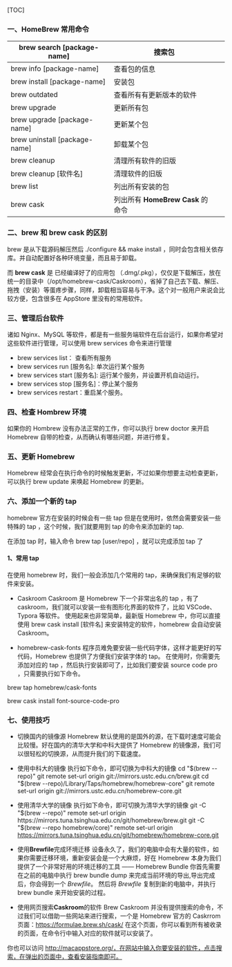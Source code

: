 [TOC]



### 一、HomeBrew 常用命令

| brew search [package-name]    | 搜索包                            |      |
| ----------------------------- | --------------------------------- | ---- |
| brew info [package-name]      | 查看包的信息                      |      |
| brew install [package-name]   | 安装包                            |      |
| brew outdated                 | 查看所有有更新版本的软件          |      |
| brew upgrade                  | 更新所有包                        |      |
| brew upgrade [package-name]   | 更新某个包                        |      |
| brew uninstall [package-name] | 卸载某个包                        |      |
| brew cleanup                  | 清理所有软件的旧版                |      |
| brew cleanup [软件名]         | 清理软件的旧版                    |      |
| brew list                     | 列出所有安装的包                  |      |
| brew cask                     | 列出所有 **HomeBrew Cask** 的命令 |      |



### 二、brew 和 brew cask 的区别
brew 是从下载源码解压然后 ./configure && make install ，同时会包含相关依存库。并自动配置好各种环境变量，而且易于卸载。

而 **brew cask** 是 已经编译好了的应用包 （.dmg/.pkg），仅仅是下载解压，放在统一的目录中（/opt/homebrew-cask/Caskroom），省掉了自己去下载、解压、拖拽（安装）等蛋疼步骤，同样，卸载相当容易与干净。这个对一般用户来说会比较方便，包含很多在 AppStore 里没有的常用软件。

### 三、管理后台软件
诸如 Nginx、MySQL 等软件，都是有一些服务端软件在后台运行，如果你希望对这些软件进行管理，可以使用 brew services 命令来进行管理

- brew     services list： 查看所有服务
- brew     services run [服务名]: 单次运行某个服务
- brew     services start [服务名]: 运行某个服务，并设置开机自动运行。
- brew     services stop [服务名]：停止某个服务
- brew     services restart：重启某个服务。

###  四、检查 **Hombrew** 环境
如果你的 Hombrew 没有办法正常的工作，你可以执行 brew doctor 来开启 Homebrew 自带的检查，从而确认有哪些问题，并进行修复。

### 五、更新 **Homebrew**
Homebrew 经常会在执行命令的时候触发更新，不过如果你想要主动检查更新，可以执行 brew update 来唤起 Homebrew 的更新。

### 六、**添加一个新的** tap
homebrew 官方在安装的时候会有一些 tap 但是在使用时，依然会需要安装一些特殊的 tap ，这个时候，我们就要用到 tap 的命令来添加新的 tap.

在添加 tap 时，输入命令 brew tap [user/repo] ，就可以完成添加 tap 了

#### 1、常用 tap

在使用 homebrew 时，我们一般会添加几个常用的 tap，来确保我们有足够的软件来安装。
* Caskroom
Caskroom 是 Homebrew 下一个非常出名的 tap ，有了 caskroom，我们就可以安装一些有图形化界面的软件了，比如 VSCode、Typora 等软件。
使用起来也非常简单，最新版 Homebrew 中，你可以直接使用 brew cask install [软件名] 来安装特定的软件，homebrew 会自动安装 Caskroom。

* homebrew-cask-fonts
程序员难免要安装一些代码字体，这样才能更好的写代码，Homebrew 也提供了方便我们安装字体的 tap。
在使用时，你需要先添加对应的 tap ，然后执行安装即可了，比如我们要安装 source code pro ，只需要执行如下命令。

brew tap homebrew/cask-fonts

brew cask install font-source-code-pro

### 七、使用技巧

* 切换国内的镜像源
Homebrew 默认使用的是国外的源，在下载时速度可能会比较慢。好在国内的清华大学和中科大提供了 Homebrew 的镜像源，我们可以很轻松的切换源，从而提升我们的下载速度。

* 使用中科大的镜像
执行如下命令，即可切换为中科大的镜像
cd "$(brew --repo)"
git remote set-url origin git://mirrors.ustc.edu.cn/brew.git
cd "$(brew --repo)/Library/Taps/homebrew/homebrew-core"
git remote set-url origin git://mirrors.ustc.edu.cn/homebrew-core.git

* 使用清华大学的镜像
执行如下命令，即可切换为清华大学的镜像
git -C "$(brew --repo)" remote set-url origin https://mirrors.tuna.tsinghua.edu.cn/git/homebrew/brew.git
git -C "$(brew --repo homebrew/core)" remote set-url origin https://mirrors.tuna.tsinghua.edu.cn/git/homebrew/homebrew-core.git

* 使用**Brewfile**完成环境迁移
设备永久了，我们的电脑中会有大量的软件，如果你需要迁移环境，重新安装会是一个大麻烦，好在 Homebrew 本身为我们提供了一个非常好用的环境迁移的工具 —— Homebrew Bundle
你首先需要在之前的电脑中执行 brew bundle dump 来完成当前环境的导出,导出完成后，你会得到一个 *Brewfile*。
然后将 *Brewfile* 复制到新的电脑中，并执行 brew bundle 来开始安装的过程。

* 使用网页搜索**Caskroom**的软件
Brew Caskroom 并没有提供搜索的命令，不过我们可以借助一些网站来进行搜索，一个是 Homebrew 官方的 Caskrrom 页面：https://formulae.brew.sh/cask/
在这个页面，你可以看到所有被收录的页面，在命令行中输入对应的软件就可以安装了。

你也可以访问 http://macappstore.org/，在网站中输入你要安装的软件，点击搜索，在弹出的页面中，查看安装指南即可。